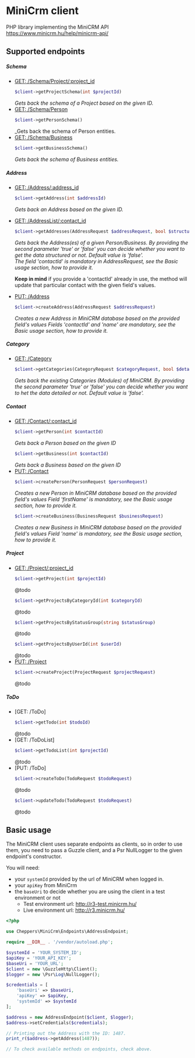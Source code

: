 # MiniCrm client
PHP library implementing the MiniCRM API https://www.minicrm.hu/help/minicrm-api/

Supported endpoints
------
##### Schema
- [GET: /Schema/Project/:project_id](https://www.minicrm.hu/help/semak-lekerese#Smklekrse)
    ```php
    $client->getProjectSchema(int $projectId)
    ```
    _Gets back the schema of a Project based on the given ID._
- [GET: /Schema/Person](https://www.minicrm.hu/help/semak-lekerese#Smklekrse)
    ```php
    $client->getPersonSchema()
    ```
    _Gets back the schema of Person entities.
- [GET: /Schema/Business](https://www.minicrm.hu/help/semak-lekerese#Smklekrse)
    ```php
    $client->getBusinessSchema()
    ```
    _Gets back the schema of Business entities._
##### Address
- [GET: /Address/:address_id](https://www.minicrm.hu/help/cim-muveletek/#Cmletlts)
    ```php
    $client->getAddress(int $addressId)
    ```
    _Gets back an Address based on the given ID._
- [GET: /AddressList/:contact_id](https://www.minicrm.hu/help/cim-muveletek/#Cmletlts)
    ```php
    $client->getAddresses(AddressRequest $addressRequest, bool $structured = false)
    ```
    _Gets back the Address(es) of a given Person/Business. By providing
    the second parameter 'true' or 'false' you can decide whether you
    want to get the data structured or not. Default value is 'false'._  
    _The field 'contactId' is mandatory in AddressRequest, see the Basic
    usage section, how to provide it._
    
    __Keep in mind__ if you provide a 'contactId' already in use, the
    method will update that particular contact with the given field's
    values. 
- [PUT: /Address](https://www.minicrm.hu/help/cim-muveletek/#Cmadatmdosts)
    ```php
    $client->createAddress(AddressRequest $addressRequest)
    ``` 
    _Creates a new Address in MiniCRM database based on the provided
    field's values_
    _Fields 'contactId' and 'name' are mandatory, see the Basic usage
    section, how to provide it._ 
##### Category
- [GET: /Category](https://www.minicrm.hu/help/semak-lekerese/) 
    ```php
    $client->getCategories(CategoryRequest $categoryRequest, bool $detailed = false)
    ```
    _Gets back the existing Categories (Modules) of MiniCRM. By providing
    the second parameter 'true' or 'false' you can decide whether you
    want to het the data detailed or not. Default value is 'false'._
        
##### Contact
- [GET: /Contact/:contact_id](https://www.minicrm.hu/help/kontakt-muveletek/)  
    ```php
    $client->getPerson(int $contactId)
    ```
    _Gets back a Person based on the given ID_
    ```php
    $client->getBusiness(int $contactId)
    ```
    _Gets back a Business based on the given ID_
- [PUT: /Contact](https://www.minicrm.hu/help/kontakt-muveletek/#Kontaktadatmdosts)
    ```php
    $client->createPerson(PersonRequest $personRequest)
    ```
    _Creates a new Person in MiniCRM database based on the provided
    field's values_
    _Field 'firstName' is mandatory, see the Basic usage
    section, how to provide it._ 
    ```php
    $client->createBusiness(BusinessRequest $businessRequest)
    ```
    _Creates a new Business in MiniCRM database based on the provided
    field's values_
    _Field 'name' is mandatory, see the Basic usage
    section, how to provide it._ 
##### Project
- [GET: /Project/:project_id](https://www.minicrm.hu/help/projekt-adatmodositas/)
    ```php
    $client->getProject(int $projectId)
    ```
    @todo
    ```php
    $client->getProjectsByCategoryId(int $categoryId)
    ```
    @todo
    ```php
    $client->getProjectsByStatusGroup(string $statusGroup)
    ```
    @todo
    ```php
    $client->getProjectsByUserId(int $userId)
    ```
    @todo
- [PUT: /Project](https://www.minicrm.hu/help/projekt-adatmodositas#Projektadatmdosts)
    ```php
    $client->createProject(ProjectRequest $projectRequest)
    ```
    @todo
##### ToDo
- [GET: /ToDo]
    ```php
    $client->getTodo(int $todoId)
    ```
    @todo
- [GET: /ToDoList]
    ```php
    $client->getTodoList(int $projectId)
    ```
    @todo
- [PUT: /ToDo]
    ```php
    $client->createToDo(TodoRequest $todoRequest)
    ```
    @todo
    ```php
    $client->updateTodo(TodoRequest $todoRequest)
    ```
    @todo

## Basic usage
The MiniCRM client uses separate endpoints as clients, so in order to
use them, you need to pass a Guzzle client, and a Psr NullLogger to the
given endpoint's constructor.

You will need:
- your `systemId` provided by the url of MiniCRM when logged in.
- your `apiKey` from MiniCrm
- the `baseUri` to decide whether you are using the client in a test
environment or not
    - Test environment url: http://r3-test.minicrm.hu/
    - Live environment url: http://r3.minicrm.hu/

```php
<?php

use Cheppers\MiniCrm\Endpoints\AddressEndpoint;

require __DIR__ . '/vendor/autoload.php';

$systemId = 'YOUR_SYSTEM_ID';
$apiKey = 'YOUR_API_KEY';
$baseUri = 'YOUR_URL';
$client = new \GuzzleHttp\Client();
$logger = new \Psr\Log\NullLogger();

$credentials = [
    'baseUri' => $baseUri,
    'apiKey' => $apiKey,
    'systemId' => $systemId
];

$address = new AddressEndpoint($client, $logger);
$address->setCredentials($credentials);

// Printing out the Address with the ID: 1487.
print_r($address->getAddress(1487));

// To check available methods on endpoints, check above.

```
